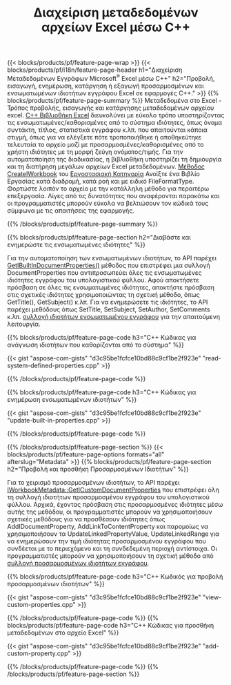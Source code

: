 ﻿---
title: Διαχείριση μεταδεδομένων αρχείων Excel μέσω C++
url: /el/cpp/metadata/
description: Προβολή, προσθήκη, επεξεργασία, κατάργηση ή εξαγωγή μεταδεδομένων αρχείων Excel χρησιμοποιώντας τη βιβλιοθήκη C++
---
{{< blocks/products/pf/feature-page-wrap >}}
{{< blocks/products/pf/i18n/feature-page-header h1="Διαχείριση Μεταδεδομένων Εγγράφων Microsoft<sup>&reg;</sup> Excel μέσω C++" h2="Προβολή, εισαγωγή, ενημέρωση, κατάργηση ή εξαγωγή προσαρμοσμένων και ενσωματωμένων ιδιοτήτων εγγράφου Excel σε εφαρμογές C++." >}}
{{% blocks/products/pf/feature-page-summary %}}
Μεταδεδομένα στο Excel - Τρόπος προβολής, εισαγωγής και κατάργησης μεταδεδομένων αρχείου excel. [C++ Βιβλιοθήκη Excel](/cells/cpp/) διευκολύνει με εύκολο τρόπο υποστηρίζοντας τις ενσωματωμένες/καθορισμένες από το σύστημα ιδιότητες, όπως όνομα συντάκτη, τίτλος, στατιστικά εγγράφου κ.λπ. που απαιτούνται κάποια στιγμή, όπως για να ελέγξετε πότε τροποποιήθηκε ή αποθηκεύτηκε τελευταία το αρχείο μαζί με προσαρμοσμένες/καθορισμένες από το χρήστη ιδιότητες με τη μορφή ζεύγη ονόματος/τιμής. Για την αυτοματοποίηση της διαδικασίας, η βιβλιοθήκη υποστηρίζει τη δημιουργία και τη διατήρηση μεγάλων αρχείων Excel μεταδεδομένων. [Μέθοδος CreateIWorkbook](https://apireference.aspose.com/cells/cpp/class/aspose.cells.factory#a93f7282b976d2a001d44198dedaceee8) του [Εργοστασιακή Κατηγορία](https://apireference.aspose.com/cells/cpp/class/aspose.cells.factory) Ανοίξτε ένα Βιβλίο Εργασίας κατά διαδρομή, κατά ροή και με ειδικό FileFormatType. Φορτώστε λοιπόν το αρχείο με την κατάλληλη μέθοδο για περαιτέρω επεξεργασία. Λίγες από τις δυνατότητες που αναφέρονται παρακάτω και οι προγραμματιστές μπορούν εύκολα να βελτιώσουν τον κώδικά τους σύμφωνα με τις απαιτήσεις της εφαρμογής. 
 
{{% /blocks/products/pf/feature-page-summary %}}

{{% blocks/products/pf/feature-page-section h2="Διαβάστε και ενημερώστε τις ενσωματωμένες ιδιότητες" %}}

Για την αυτοματοποίηση των ενσωματωμένων ιδιοτήτων, το API παρέχει [GetIBuiltInDocumentProperties()](https://apireference.aspose.com/cells/cpp/class/aspose.cells.metadata.i_workbook_metadata) μέθοδος που επιστρέφει μια συλλογή DocumentProperties που αντιπροσωπεύει όλες τις ενσωματωμένες ιδιότητες εγγράφου του υπολογιστικού φύλλου. Αφού αποκτήσετε πρόσβαση σε όλες τις ενσωματωμένες ιδιότητες, αποκτήστε πρόσβαση στις σχετικές ιδιότητες χρησιμοποιώντας τη σχετική μέθοδο, όπως GetTitle(), GetSubject() κ.λπ. Για να ενημερώσετε τις ιδιότητες, το API παρέχει μεθόδους όπως SetTitle, SetSubject, SetAuthor, SetComments κ.λπ. [συλλογή ιδιοτήτων ενσωματωμένου εγγράφου](https://apireference.aspose.com/cells/cpp/class/aspose.cells.properties.i_built_in_document_property_collection) για την απαιτούμενη λειτουργία.

{{% blocks/products/pf/feature-page-code h3="C++ Κώδικας για ανάγνωση ιδιοτήτων που καθορίζονται από το σύστημα" %}}

{{< gist "aspose-com-gists" "d3c95be1fcfce10bd88c9cf1be2f923e" "read-system-defined-properties.cpp" >}}

{{% /blocks/products/pf/feature-page-code %}}

{{% blocks/products/pf/feature-page-code h3="C++ Κώδικας για ενημέρωση ενσωματωμένων ιδιοτήτων" %}}

{{< gist "aspose-com-gists" "d3c95be1fcfce10bd88c9cf1be2f923e" "update-built-in-properties.cpp" >}}

{{% /blocks/products/pf/feature-page-code %}}


{{% /blocks/products/pf/feature-page-section %}}
{{< blocks/products/pf/feature-page-options formats="all" afterslug="Metadata" >}}
{{% blocks/products/pf/feature-page-section h2="Προβολή και προσθήκη Προσαρμοσμένων Ιδιοτήτων" %}}

Για το χειρισμό προσαρμοσμένων ιδιοτήτων, το API παρέχει [IWorkbookMetadata::GetICustomDocumentProperties](https://apireference.aspose.com/cells/cpp/class/aspose.cells.metadata.i_workbook_metadata#a69f0226813ce18c03ebc13b8ca691e79) που επιστρέφει όλη τη συλλογή ιδιοτήτων προσαρμοσμένου εγγράφου του υπολογιστικού φύλλου. Αρχικά, έχοντας πρόσβαση στις προσαρμοσμένες ιδιότητες μέσω αυτής της μεθόδου, οι προγραμματιστές μπορούν να χρησιμοποιήσουν σχετικές μεθόδους για να προσθέσουν ιδιότητες όπως AddIDocumentProperty, AddLinkToContentProperty και παρομοίως να χρησιμοποιήσουν τα UpdateLinkedPropertyValue, UpdateLinkedRange για να ενημερώσουν την τιμή ιδιότητας προσαρμοσμένου εγγράφου που συνδέεται με το περιεχόμενο και τη συνδεδεμένη περιοχή αντίστοιχα. Οι προγραμματιστές μπορούν να χρησιμοποιήσουν τη σχετική μέθοδο από [συλλογή προσαρμοσμένων ιδιοτήτων εγγράφου](https://apireference.aspose.com/cells/cpp/class/aspose.cells.properties.i_custom_document_property_collection).

{{% blocks/products/pf/feature-page-code h3="C++ Κωδικός για προβολή προσαρμοσμένων ιδιοτήτων" %}}

{{< gist "aspose-com-gists" "d3c95be1fcfce10bd88c9cf1be2f923e" "view-custom-properties.cpp" >}}

{{% /blocks/products/pf/feature-page-code %}}
{{% blocks/products/pf/feature-page-code h3="C++ Κώδικας για προσθήκη μεταδεδομένων στο αρχείο Excel" %}}

{{< gist "aspose-com-gists" "d3c95be1fcfce10bd88c9cf1be2f923e" "add-custom-property.cpp" >}}

{{% /blocks/products/pf/feature-page-code %}}
{{% /blocks/products/pf/feature-page-section %}}